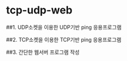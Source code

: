 # tcp-udp-web
##1. UDP소켓을 이용한 UDP기반 ping 응용프로그램  
  
##2. TCP소켓을 이용한 TCP기반 ping 응용프로그램  
  
##3. 간단한 웹서버 프로그램 작성  
